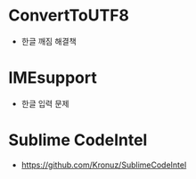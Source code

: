 # ConvertToUTF8
- 한글 깨짐 해결책
# IMEsupport
- 한글 입력 문제

# Sublime CodeIntel
- https://github.com/Kronuz/SublimeCodeIntel
